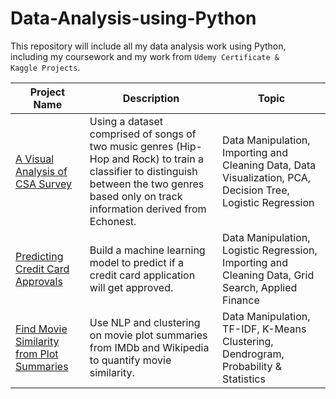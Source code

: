 # Data-Analysis-using-Python

This repository will include all my data analysis work using Python, including my coursework and my work from <code>Udemy Certificate & Kaggle Projects</code>.

Project Name         | Description   |  Topic
-------------------- | ------------- | ------------------
[A Visual Analysis of CSA Survey](https://github.com/chenw410/Data-Analysis-Using-Python/tree/main/A%20Visual%20Analysis%20of%20CSA%20Survey) | Using a dataset comprised of songs of two music genres (Hip-Hop and Rock) to train a classifier to distinguish between the two genres based only on track information derived from Echonest. | Data Manipulation, Importing and Cleaning Data, Data Visualization, PCA, Decision Tree, Logistic Regression
[Predicting Credit Card Approvals](https://github.com/roxanaishere/Data-Analysis-using-Python/blob/main/Predict%20Credit%20Card%20Approvals/notebook.ipynb) | Build a machine learning model to predict if a credit card application will get approved. | Data Manipulation, Logistic Regression, Importing and Cleaning Data, Grid Search, Applied Finance
[Find Movie Similarity from Plot Summaries](https://github.com/roxanaishere/Data-Analysis-using-Python/blob/main/Find%20Movie%20Similarity%20from%20Plot%20Summaries/notebook.ipynb) | Use NLP and clustering on movie plot summaries from IMDb and Wikipedia to quantify movie similarity. | Data Manipulation, TF-IDF, K-Means Clustering, Dendrogram, Probability & Statistics
